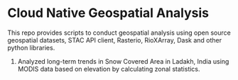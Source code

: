 # Cloud Native Geospatial Analysis
This repo provides scripts to conduct geospatial analysis using open source geospatial datasets, STAC API client, Rasterio, RioXArray, Dask and other python libraries.

1. Analyzed long-term trends in Snow Covered Area in Ladakh, India using MODIS data based on elevation by calculating zonal statistics.
